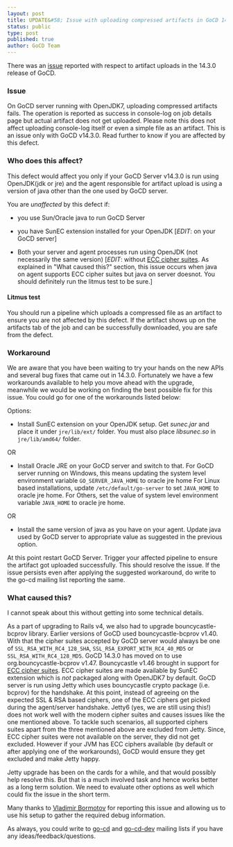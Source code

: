 ```yaml
---
layout: post
title: UPDATE&#58; Issue with uploading compressed artifacts in GoCD 14.3.0
status: public
type: post
published: true
author: GoCD Team
---
```



There was an [issue](https://github.com/gocd/gocd/issues/703) reported with respect to artifact uploads in the 14.3.0 release of GoCD.

### Issue
On GoCD server running with OpenJDK7, uploading compressed artifacts fails. The operation is reported as success in console-log on job details page but actual artifact does not get uploaded. Please note this does not affect uploading console-log itself or even a simple file as an artifact. This is an issue only with GoCD v14.3.0. Read further to know if you are affected by this defect.

### Who does this affect?
This defect would affect you only if your GoCD Server v14.3.0 is run using OpenJDK(jdk or jre) and the agent responsible for artifact upload is using a version of java other than the one used by GoCD server.

You are *unaffected* by this defect if:

- you use Sun/Oracle java to run GoCD Server

- you have SunEC extension installed for your OpenJDK [*EDIT*: on your GoCD server]

- Both your server and agent processes run using OpenJDK (not necessarily the same version) [*EDIT*: without <a href="http://en.wikipedia.org/wiki/Elliptic_curve_cryptography">ECC cipher suites</a>.
As explained in "What caused this?" section, this issue occurs when java on agent supports ECC cipher suites but java on server doesnot. You should definitely run the litmus test to be sure.]

#### Litmus test

You should run a pipeline which uploads a compressed file as an artifact to ensure you are not affected by this defect. If the artifact shows up on the artifacts tab of the job and can be successfully downloaded, you are safe from the defect.

### Workaround
We are aware that you have been waiting to try your hands on the new APIs and several bug fixes that came out in 14.3.0. 
Fortunately we have a few workarounds available to help you move ahead with the upgrade, meanwhile we would be working on finding the best possible fix for this issue. 
You could go for one of the workarounds listed below:

Options:

- Install SunEC extension on your OpenJDK setup. Get *sunec.jar* and place it under `jre/lib/ext/` folder. You must also place *libsunec.so* in `jre/lib/amd64/` folder. 

OR

- Install Oracle JRE on your GoCD server and switch to that.
	For GoCD server running on Windows, this means updating the system level environment variable `GO_SERVER_JAVA_HOME` to oracle jre home
	For Linux based installations, update `/etc/default/go-server` to set `JAVA_HOME` to oracle jre home.
	For Others, set the value of system level environment variable `JAVA_HOME` to oracle jre home.

OR

- Install the same version of java as you have on your agent. Update java used by GoCD server to appropriate value as suggested in the previous option.

At this point restart GoCD Server. Trigger your affected pipeline to ensure the artifact got uploaded successfully. This should resolve the issue.
If the issue persists even after applying the suggested workaround, do write to the go-cd mailing list reporting the same.

### What caused this?
I cannot speak about this without getting into some technical details. 
 
As a part of upgrading to Rails v4, we also had to upgrade bouncycastle-bcprov library. Earlier versions of GoCD used bouncycastle-bcprov v1.40. With that the cipher suites accepted by GoCD server would always be one of `SSL_RSA_WITH_RC4_128_SHA`, `SSL_RSA_EXPORT_WITH_RC4_40_MD5` or `SSL_RSA_WITH_RC4_128_MD5`.
GoCD 14.3.0 has moved on to use org.bouncycastle-bcprov v1.47. Bouncycastle v1.46 brought in support for [ECC cipher suites](http://tools.ietf.org/html/rfc4492). ECC cipher suites are made available by SunEC extension which is *not* packaged along with OpenJDK7 by default.
GoCD server is run using Jetty which uses bouncycastle crypto package (i.e. bcprov) for the handshake. At this point, instead of agreeing on the expected SSL & RSA based ciphers, one of the ECC ciphers get picked during the agent/server handshake. Jetty6 (yes, we are still using this!) does not work well with the modern cipher suites and causes issues like the one mentioned above. To tackle such scenarios, all supported ciphers suites apart from the three mentioned above are excluded from Jetty. Since, ECC cipher suites were not available on the server, they did not get excluded. However if your JVM has ECC ciphers available (by default or after applying one of the workarounds), GoCD would ensure they get excluded and make Jetty happy.

Jetty upgrade has been on the cards for a while, and that would possibly help resolve this. But that is a much involved task and hence works better as a long term solution. We need to evaluate other options as well which could fix the issue in the short term. 

Many thanks to [Vladimir Bormotov](https://github.com/bormotov) for reporting this issue and allowing us to use his setup to gather the required debug information.

As always, you could write to [go-cd](https://groups.google.com/forum/#!forum/go-cd) and [go-cd-dev](https://groups.google.com/forum/#!forum/go-cd-dev) mailing lists if you have any ideas/feedback/questions.

